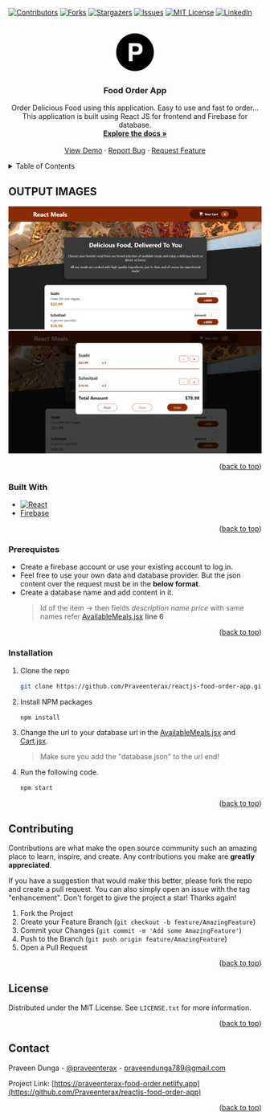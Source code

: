 <div id="top"></div>
<!--
*** Thanks for checking out the Best-README-Template. If you have a suggestion
*** that would make this better, please fork the repo and create a pull request
*** or simply open an issue with the tag "enhancement".
*** Don't forget to give the project a star!
*** Thanks again! Now go create something AMAZING! :D
-->

<!-- PROJECT SHIELDS -->
<!--
*** I'm using markdown "reference style" links for readability.
*** Reference links are enclosed in brackets [ ] instead of parentheses ( ).
*** See the bottom of this document for the declaration of the reference variables
*** for contributors-url, forks-url, etc. This is an optional, concise syntax you may use.
*** https://www.markdownguide.org/basic-syntax/#reference-style-links
-->

[![Contributors][contributors-shield]][contributors-url]
[![Forks][forks-shield]][forks-url]
[![Stargazers][stars-shield]][stars-url]
[![Issues][issues-shield]][issues-url]
[![MIT License][license-shield]][license-url]
[![LinkedIn][linkedin-shield]][linkedin-url]

<!-- PROJECT LOGO -->
<br />
<div align="center">
  <a href="https://github.com/Praveenterax/reactjs-food-order-app">
    <img src="images/letter-P-circle.svg" alt="Logo" width="80" height="80">
  </a>

<h3 align="center">Food Order App</h3>

  <p align="center">
  Order Delicious Food using this application. Easy to use and fast to order...
  This application is built using React JS for frontend and Firebase for database.
    <br />
    <a href="https://github.com/Praveenterax/reactjs-food-order-app"><strong>Explore the docs »</strong></a>
    <br />
    <br />
    <a href="https://github.com/Praveenterax/reactjs-food-order-app">View Demo</a>
    ·
    <a href="https://github.com/Praveenterax/reactjs-food-order-app/issues">Report Bug</a>
    ·
    <a href="https://github.com/Praveenterax/reactjs-food-order-app/issues">Request Feature</a>
  </p>
</div>

<!-- TABLE OF CONTENTS -->
<details>
  <summary>Table of Contents</summary>
  <ol>
    <li>
      <a href="#about-the-project">About The Project</a>
      <ul>
        <li><a href="#built-with">Built With</a></li>
      </ul>
    </li>
    <li>
      <a href="#getting-started">Getting Started</a>
      <ul>
        <li><a href="#prerequisites">Prerequisites</a></li>
        <li><a href="#installation">Installation</a></li>
      </ul>
    </li>
    <li><a href="#usage">Usage</a></li>
    <li><a href="#roadmap">Roadmap</a></li>
    <li><a href="#contributing">Contributing</a></li>
    <li><a href="#license">License</a></li>
    <li><a href="#contact">Contact</a></li>
    <li><a href="#acknowledgments">Acknowledgments</a></li>
  </ol>
</details>

<!-- ABOUT THE PROJECT -->

## OUTPUT IMAGES

<img src="images/screenshot-1.png"  />
<img src="images/screenshot-2.png"  />

<p align="right">(<a href="#top">back to top</a>)</p>

### Built With

- [![React][react.js]][react-url]
- [Firebase](https://firebase.google.com)

<p align="right">(<a href="#top">back to top</a>)</p>

<!-- GETTING STARTED -->

### Prerequistes

- Create a firebase account or use your existing account to log in.
- Feel free to use your own data and database provider. But the json content over the request must be in the **below format**.
- Create a database name and add content in it.
  > Id of the item -> then fields _description_ _name_ _price_ with same names refer [AvailableMeals.jsx](src/components/Meals/AvailableMeals.jsx) **line 6**

<p align="right">(<a href="#top">back to top</a>)</p>

<!-- GETTING STARTED -->

### Installation

1. Clone the repo
   ```sh
   git clone https://github.com/Praveenterax/reactjs-food-order-app.git
   ```
2. Install NPM packages
   ```sh
   npm install
   ```
3. Change the url to your database url in the [AvailableMeals.jsx](src/components/Meals/AvailableMeals.jsx) and [Cart.jsx](src/components/Cart/Cart.jsx).

   > Make sure you add the "database.json" to the url end!

4. Run the following code.
   ```sh
   npm start
   ```

<p align="right">(<a href="#top">back to top</a>)</p>

<!-- CONTRIBUTING -->

## Contributing

Contributions are what make the open source community such an amazing place to learn, inspire, and create. Any contributions you make are **greatly appreciated**.

If you have a suggestion that would make this better, please fork the repo and create a pull request. You can also simply open an issue with the tag "enhancement".
Don't forget to give the project a star! Thanks again!

1. Fork the Project
2. Create your Feature Branch (`git checkout -b feature/AmazingFeature`)
3. Commit your Changes (`git commit -m 'Add some AmazingFeature'`)
4. Push to the Branch (`git push origin feature/AmazingFeature`)
5. Open a Pull Request

<p align="right">(<a href="#top">back to top</a>)</p>

<!-- LICENSE -->

## License

Distributed under the MIT License. See `LICENSE.txt` for more information.

<p align="right">(<a href="#top">back to top</a>)</p>

<!-- CONTACT -->

## Contact

Praveen Dunga - [@praveenterax](https://instagram.com/praveenterax) - praveendunga789@gmail.com

Project Link: [https://praveenterax-food-order.netlify.app](https://github.com/Praveenterax/reactjs-food-order-app)

<p align="right">(<a href="#top">back to top</a>)</p>

<!-- MARKDOWN LINKS & IMAGES -->
<!-- https://www.markdownguide.org/basic-syntax/#reference-style-links -->

[contributors-shield]: https://img.shields.io/github/contributors/Praveenterax/reactjs-food-order-app.svg?style=for-the-badge
[contributors-url]: https://github.com/Praveenterax/reactjs-food-order-app/graphs/contributors
[forks-shield]: https://img.shields.io/github/forks/Praveenterax/reactjs-food-order-app.svg?style=for-the-badge
[forks-url]: https://github.com/Praveenterax/reactjs-food-order-app/network/members
[stars-shield]: https://img.shields.io/github/stars/Praveenterax/reactjs-food-order-app.svg?style=for-the-badge
[stars-url]: https://github.com/Praveenterax/reactjs-food-order-app/stargazers
[issues-shield]: https://img.shields.io/github/issues/Praveenterax/reactjs-food-order-app.svg?style=for-the-badge
[issues-url]: https://github.com/Praveenterax/reactjs-food-order-app/issues
[license-shield]: https://img.shields.io/github/license/Praveenterax/reactjs-food-order-app.svg?style=for-the-badge
[license-url]: https://github.com/Praveenterax/reactjs-food-order-app/blob/master/LICENSE.txt
[linkedin-shield]: https://img.shields.io/badge/-LinkedIn-black.svg?style=for-the-badge&logo=linkedin&colorB=555
[linkedin-url]: https://linkedin.com/in/Praveendunga
[product-screenshot]: images/screenshot.png
[next.js]: https://img.shields.io/badge/next.js-000000?style=for-the-badge&logo=nextdotjs&logoColor=white
[next-url]: https://nextjs.org/
[react.js]: https://img.shields.io/badge/React-20232A?style=for-the-badge&logo=react&logoColor=61DAFB
[react-url]: https://reactjs.org/
[vue.js]: https://img.shields.io/badge/Vue.js-35495E?style=for-the-badge&logo=vuedotjs&logoColor=4FC08D
[vue-url]: https://vuejs.org/
[angular.io]: https://img.shields.io/badge/Angular-DD0031?style=for-the-badge&logo=angular&logoColor=white
[angular-url]: https://angular.io/
[svelte.dev]: https://img.shields.io/badge/Svelte-4A4A55?style=for-the-badge&logo=svelte&logoColor=FF3E00
[svelte-url]: https://svelte.dev/
[laravel.com]: https://img.shields.io/badge/Laravel-FF2D20?style=for-the-badge&logo=laravel&logoColor=white
[laravel-url]: https://laravel.com
[bootstrap.com]: https://img.shields.io/badge/Bootstrap-563D7C?style=for-the-badge&logo=bootstrap&logoColor=white
[bootstrap-url]: https://getbootstrap.com
[jquery.com]: https://img.shields.io/badge/jQuery-0769AD?style=for-the-badge&logo=jquery&logoColor=white
[jquery-url]: https://jquery.com
